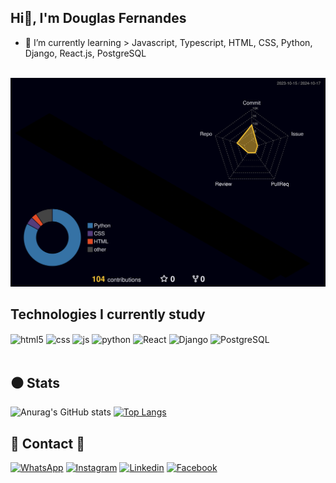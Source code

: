 ## Hi👋, I'm Douglas Fernandes

- 🤙 I’m currently learning > Javascript, Typescript, HTML, CSS, Python, Django, React.js, PostgreSQL
  <br/>
  <br/>

![Status](./profile-3d-contrib/profile-night-rainbow.svg)

## Technologies I currently study

<div style="display: inline_block">
  <img align="center" alt="html5" src="https://img.shields.io/badge/HTML5-E34F26?style=for-the-badge&logo=html5&logoColor=white" />
  <img align="center" alt="css" src="https://img.shields.io/badge/CSS3-1572B6?style=for-the-badge&logo=css3&logoColor=white" />
  <img align="center" alt="js" src="https://img.shields.io/badge/JavaScript-F7DF1E?style=for-the-badge&logo=javascript&logoColor=black" />
  <img align="center" alt="python" src="https://img.shields.io/badge/Python-14354C?style=for-the-badge&logo=python&logoColor=white" />
  <img align="center" alt="React" src="https://img.shields.io/badge/React-20232A?style=for-the-badge&logo=react&logoColor=61DAFB" />
  <img align="center" alt="Django" src="https://img.shields.io/badge/Django-092E20?style=for-the-badge&logo=django&logoColor=white" />
  <img align="center" alt="PostgreSQL" src="https://img.shields.io/badge/PostgreSQL-316192?style=for-the-badge&logo=postgresql&logoColor=white" />
</div><br/>

## ⚫ Stats

<div style="width: 1000px" >

![Anurag's GitHub stats](https://github-readme-stats.vercel.app/api?username=DouglasFernan&show_icons=true&theme=dark)
[![Top Langs](https://github-readme-stats.vercel.app/api/top-langs/?username=DouglasFernan&layout=compact&theme=dark)](https://github.com/anuraghazra/github-readme-stats)

</div>

## 📱 Contact 🤙

[![WhatsApp](https://img.shields.io/badge/WhatsApp-25D366?style=for-the-badge&logo=whatsapp&logoColor=white)](https://wa.me/5584988907022)
[![Instagram](https://img.shields.io/badge/Instagram-E4405F?style=for-the-badge&logo=instagram&logoColor=white)]()
[![Linkedin](https://img.shields.io/badge/LinkedIn-0077B5?style=for-the-badge&logo=linkedin&logoColor=white)](https://www.linkedin.com/in/douglas-fernandes-8a0437116/)
[![Facebook](https://img.shields.io/badge/Facebook-1877F2?style=for-the-badge&logo=facebook&logoColor=white)]()
